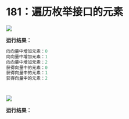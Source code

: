 # 181：遍历枚举接口的元素

<img src="http://image.renkaigis.com/keepcoding/2017113001.png">

**运行结果：**

```java
向向量中增加元素：0
向向量中增加元素：1
向向量中增加元素：2
获得向量中的元素：0
获得向量中的元素：1
获得向量中的元素：2
```

# 

<img src="http://image.renkaigis.com/keepcoding/2017113002.png">

**运行结果：**

```java

```